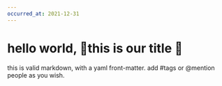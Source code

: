 ```yaml
---
occurred_at: 2021-12-31
---
```


# hello world, 🥔this is our title 🥔

this is valid markdown, with a yaml front-matter. add #tags or @mention people as you wish.
